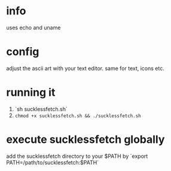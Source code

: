 # info
uses echo and uname
# config
adjust the ascii art with your text editor. same for text, icons etc.
# running it
1. `sh sucklessfetch.sh´
2. `chmod +x sucklessfetch.sh && ./sucklessfetch.sh`
# execute sucklessfetch globally
add the sucklessfetch directory to your $PATH by `export PATH=/path/to/sucklessfetch:$PATH`  
